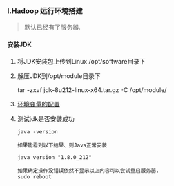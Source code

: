 ### Ⅰ.Hadoop 运行环境搭建

> 默认已经有了服务器.

 #### 安装JDK

1. 将JDK安装包上传到Linux /opt/software目录下

2. 解压JDK到/opt/module目录下

   tar -zxvf jdk-8u212-linux-x64.tar.gz -C /opt/module/

3. [环境变量的配置](https://itaylor.top/2020/09/16/388/)

4. 测试jdk是否安装成功

   ```
   java -version
   
   如果能看到以下结果、则Java正常安装
   
   java version "1.8.0_212"
   
   如果确定操作没错误依然不显示以上内容可以尝试重启服务器.
   sudo reboot
   ```

   
